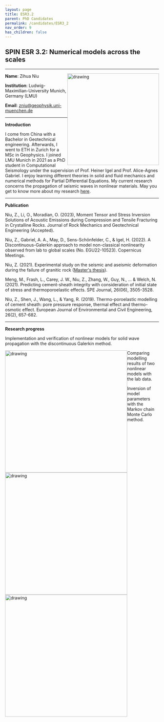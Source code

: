 ```yaml
---
layout: page
title: ESR3.2
parent: PhD Candidates
permalink: /candidates/ESR3_2
nav_order: 9
has_children: false
---
```


## SPIN ESR 3.2: Numerical models across the scales

---
__Name__: Zihua Niu          <img src="/candidates/files/ESR3_2_1.jpg" alt="drawing" width="300" style="float:right"/>

__Institution__: Ludwig-Maximilian-University Munich, Germany (LMU)

__Email__: zniu@geophysik.uni-muenchen.de

---
__Introduction__

I come from China with a Bachelor in Geotechnical engineering. Afterwards, I went to ETH in Zurich for a MSc in Geophysics. I joined LMU Munich in 2021 as a PhD student in Computational Seismology under the supervision of Prof. Heiner Igel and Prof. Alice-Agnes Gabriel. I enjoy learning different theories in solid and fluid mechanics and numerical methods for Partial Differential Equations. My current research concerns the propagation of seismic waves in nonlinear materials. May you get to know more about my research [here](https://aangniu.github.io/).

---
__Publication__

Niu, Z., Li, O., Moradian, O. (2023), Moment Tensor and Stress Inversion Solutions of Acoustic Emissions during Compression and Tensile Fracturing in Crystalline Rocks. Journal of Rock Mechanics and Geotechnical Engineering (Accepted).

Niu, Z., Gabriel, A. A., May, D., Sens-Schönfelder, C., & Igel, H. (2022). A Discontinuous-Galerkin approach to model non-classical nonlinearity observed from lab to global scales (No. EGU22-10523). Copernicus Meetings.

Niu, Z. (2021). Experimental study on the seismic and aseismic deformation during the failure of granitic rock ([Master's thesis](https://www.research-collection.ethz.ch/handle/20.500.11850/516187)).

Meng, M., Frash, L., Carey, J. W., Niu, Z., Zhang, W., Guy, N., ... & Welch, N. (2021). Predicting cement-sheath integrity with consideration of initial state of stress and thermoporoelastic effects. SPE Journal, 26(06), 3505-3528.

Niu, Z., Shen, J., Wang, L., & Yang, R. (2019). Thermo-poroelastic modelling of cement sheath: pore pressure response, thermal effect and thermo-osmotic effect. European Journal of Environmental and Civil Engineering, 26(2), 657-682.

---
__Research progress__

Implementation and verification of nonlinear models for solid wave propagation with the discontinuous Galerkin method.

<img src="/candidates/files/esr3_2_2.jpg" alt="drawing" width="400" style="float:left"/>

Comparing modelling results of two nonlinear models with the lab data.

<img src="/candidates/files/esr3_2_3.jpg" alt="drawing" width="400" style="float:left"/>

Inversion of model parameters with the Markov chain Monte Carlo method.

<img src="/candidates/files/esr3_2_4.jpg" alt="drawing" width="400" style="float:left"/>






